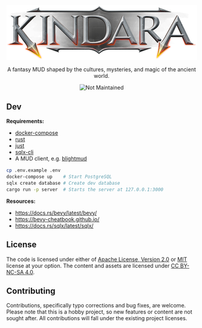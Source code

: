 <div align="center">
  <img src="./meta/logo.png">

  A fantasy MUD shaped by the cultures, mysteries, and magic of the ancient world.

  ![Not Maintained](https://img.shields.io/maintenance/no/2024)
</div>

## Dev

**Requirements:**

- [docker-compose](https://docs.docker.com/compose/)
- [rust](https://rustup.rs/)
- [just](https://github.com/casey/just)
- [sqlx-cli](https://lib.rs/crates/sqlx-cli)
- A MUD client, e.g. [blightmud](https://github.com/blightmud/blightmud)

```bash
cp .env.example .env
docker-compose up    # Start PostgreSQL
sqlx create database # Create dev database
cargo run -p server  # Starts the server at 127.0.0.1:3000
```

**Resources:**

- https://docs.rs/bevy/latest/bevy/
- https://bevy-cheatbook.github.io/
- https://docs.rs/sqlx/latest/sqlx/

## License

The code is licensed under either of [Apache License, Version 2.0](https://github.com/its-danny/kindara/blob/main/LICENSE-APACHE)
or [MIT](https://github.com/its-danny/kindara/blob/main/LICENSE-MIT) license at your option. The content and assets
are licensed under [CC BY-NC-SA 4.0](https://github.com/its-danny/kindara/blob/main/LICENSE-CC-BY-NC-SA).

## Contributing

Contributions, specifically typo corrections and bug fixes, are welcome. Please note that this is a hobby project,
so new features or content are not sought after. All contributions will fall under the existing project licenses.

